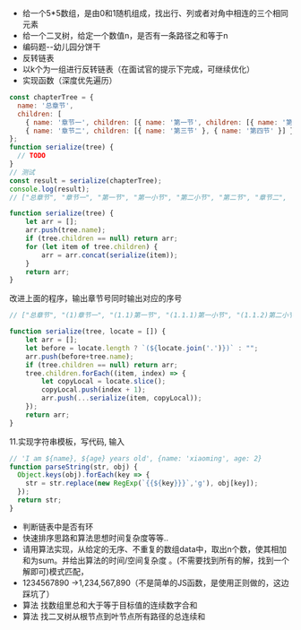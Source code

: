 * 给一个5*5数组，是由0和1随机组成，找出行、列或者对角中相连的三个相同元素
* 给一个二叉树，给定一个数值n，是否有一条路径之和等于n
* 编码题--幼儿园分饼干
* 反转链表
* 以k个为一组进行反转链表（在面试官的提示下完成，可继续优化）
* 实现函数（深度优先遍历）
```javascript
const chapterTree = {
  name: '总章节',
  children: [
    { name: '章节一', children: [{ name: '第一节', children: [{ name: '第一小节' }, { name: '第二小节' }] }, { name: '第二节' }] },
    { name: '章节二', children: [{ name: '第三节' }, { name: '第四节' }] }]
};
function serialize(tree) {
  // TODO
}
// 测试
const result = serialize(chapterTree);
console.log(result);
// ["总章节", "章节一", "第一节", "第一小节", "第二小节", "第二节", "章节二", "第三节", "第四节"]

function serialize(tree) {
    let arr = [];
    arr.push(tree.name);
    if (tree.children == null) return arr;
    for (let item of tree.children) {
        arr = arr.concat(serialize(item));
    }
    return arr;
}
```
改进上面的程序，输出章节号同时输出对应的序号
```javascript
// ["总章节", "(1)章节一", "(1.1)第一节", "(1.1.1)第一小节", "(1.1.2)第二小节", "(1.2)第二节", "(2)章节二", "(2.1)第三节", "(2.2)第四节"]

function serialize(tree, locate = []) {
    let arr = [];
    let before = locate.length ? `(${locate.join('.')})` : "";
    arr.push(before+tree.name);
    if (tree.children == null) return arr;
    tree.children.forEach((item, index) => {
        let copyLocal = locate.slice();
        copyLocal.push(index + 1);
        arr.push(...serialize(item, copyLocal));
    });
    return arr;
}
```
11.实现字符串模板，写代码, 输入
```javascript 
// 'I am ${name}, ${age} years old', {name: 'xiaoming', age: 2}
function parseString(str, obj) {
  Object.keys(obj).forEach(key => {
    str = str.replace(new RegExp(`{{${key}}}`,'g'), obj[key]);
  });
  return str;
}
```
* 判断链表中是否有环
* 快速排序思路和算法思想时间复杂度等等..
* 请用算法实现，从给定的无序、不重复的数组data中，取出n个数，使其相加和为sum。并给出算法的时间/空间复杂度 。(不需要找到所有的解，找到一个解即可)模式匹配，
* 1234567890 ->1,234,567,890（不是简单的JS函数，是使用正则做的，这边踩坑了）
 * 算法 找数组里总和大于等于目标值的连续数字合和
* 算法 找二叉树从根节点到叶节点所有路径的总连续和
